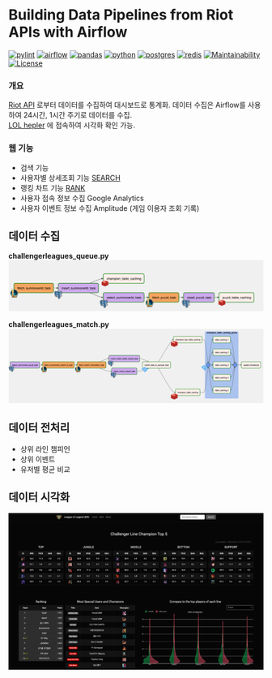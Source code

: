 # Building Data Pipelines from Riot APIs with Airflow

[![pylint](https://img.shields.io/badge/pylint-9.81-brightgreen)]()
[![airflow](https://img.shields.io/badge/airflow-2.5.3-blue)]()
[![pandas](https://img.shields.io/badge/pandas-1.2.0-blue)]()
[![python](https://img.shields.io/badge/python-3.9-blue)]()
[![postgres](https://img.shields.io/badge/postgres-5.4.0-blue)]()
[![redis](https://img.shields.io/badge/redis-4.5.4-red)]()
[![Maintainability](https://api.codeclimate.com/v1/badges/164d89eefe620e5b9945/maintainability)](https://codeclimate.com/github/woker001/Riot_Airflow/maintainability)  
[![License](https://img.shields.io/badge/License-Apache%202.0-blue.svg)](https://opensource.org/licenses/Apache-2.0)
  
### 개요
[Riot API](https://developer.riotgames.com/apis) 로부터 데이터를 수집하여 대시보드로 통계화. 데이터 수집은 Airflow를 사용하여 24시간, 1시간 주기로 데이터를 수집.  
[LOL hepler](https://www.lolhepler.com/) 에 접속하여 시각화 확인 가능.

### 웹 기능
- 검색 기능 
- 사용자별 상세조회 기능 [SEARCH](https://www.lolhepler.com/user/viper3) 
- 랭킹 차트 기능 [RANK](https://www.lolhepler.com/rank)
- 사용자 접속 정보 수집 Google Analytics
- 사용자 이벤트 정보 수집 Amplitude (게임 이용자 조회 기록)

## 데이터 수집
**challengerleagues_queue.py**  
![](image/puuid.png)

**challengerleagues_match.py**  
![](image/match.png)


## 데이터 전처리
- 상위 라인 챔피언
- 상위 이벤트
- 유저별 평균 비교

## 데이터 시각화
![](image/web.png)
